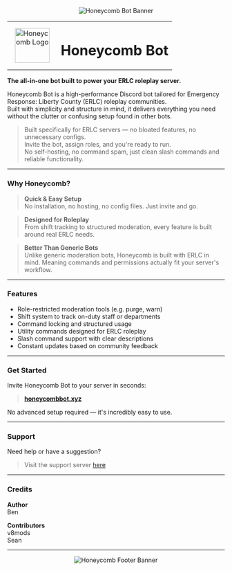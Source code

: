 <p align="center">
  <img src="https://i.imgur.com/sXk53w2.png" alt="Honeycomb Bot Banner">
</p>

<table>
  <tr>
    <td width="100" align="center">
      <img src="https://i.imgur.com/X57Ufqx.png" width="80" alt="Honeycomb Logo">
    </td>
    <td>
      <h1>Honeycomb Bot</h1>
    </td>
  </tr>
</table>

**The all-in-one bot built to power your ERLC roleplay server.**

Honeycomb Bot is a high-performance Discord bot tailored for Emergency Response: Liberty County (ERLC) roleplay communities.  
Built with simplicity and structure in mind, it delivers everything you need without the clutter or confusing setup found in other bots.

> Built specifically for ERLC servers — no bloated features, no unnecessary configs.  
> Invite the bot, assign roles, and you're ready to run.  
> No self-hosting, no command spam, just clean slash commands and reliable functionality.

---

### Why Honeycomb?

> **Quick & Easy Setup**  
No installation, no hosting, no config files. Just invite and go.

> **Designed for Roleplay**  
From shift tracking to structured moderation, every feature is built around real ERLC needs.

> **Better Than Generic Bots**  
Unlike generic moderation bots, Honeycomb is built with ERLC in mind. Meaning commands and permissions actually fit your server's workflow.

---

### Features

- Role-restricted moderation tools (e.g. purge, warn)
- Shift system to track on-duty staff or departments
- Command locking and structured usage
- Utility commands designed for ERLC roleplay
- Slash command support with clear descriptions
- Constant updates based on community feedback

---

### Get Started

Invite Honeycomb Bot to your server in seconds:

> [**honeycombbot.xyz**](https://honeycombbot.xyz)

No advanced setup required — it's incredibly easy to use.

---

### Support

Need help or have a suggestion?

> Visit the support server [here](https://discord.gg/zuSTsjdPPt)

---

### Credits

**Author**  
Ben

**Contributors**  
v8mods  
Sean

---

<p align="center">
  <img src="https://i.imgur.com/Y05CK2d.png" alt="Honeycomb Footer Banner">
</p>
